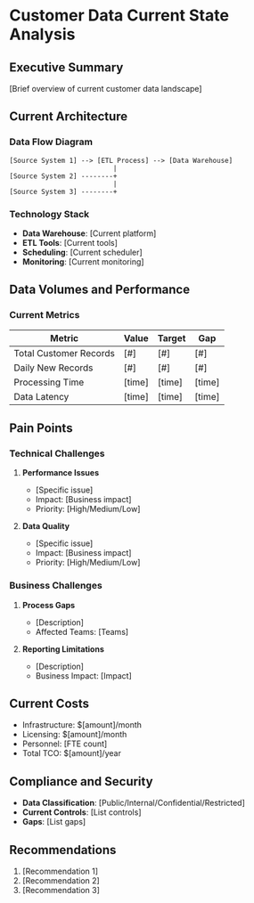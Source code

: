 # Customer Data Current State Analysis

## Executive Summary
[Brief overview of current customer data landscape]

## Current Architecture

### Data Flow Diagram
```
[Source System 1] --> [ETL Process] --> [Data Warehouse]
                          |
[Source System 2] --------+
                          |
[Source System 3] --------+
```

### Technology Stack
- **Data Warehouse**: [Current platform]
- **ETL Tools**: [Current tools]
- **Scheduling**: [Current scheduler]
- **Monitoring**: [Current monitoring]

## Data Volumes and Performance

### Current Metrics
| Metric | Value | Target | Gap |
|--------|-------|--------|-----|
| Total Customer Records | [#] | [#] | [#] |
| Daily New Records | [#] | [#] | [#] |
| Processing Time | [time] | [time] | [time] |
| Data Latency | [time] | [time] | [time] |

## Pain Points

### Technical Challenges
1. **Performance Issues**
   - [Specific issue]
   - Impact: [Business impact]
   - Priority: [High/Medium/Low]

2. **Data Quality**
   - [Specific issue]
   - Impact: [Business impact]
   - Priority: [High/Medium/Low]

### Business Challenges
1. **Process Gaps**
   - [Description]
   - Affected Teams: [Teams]

2. **Reporting Limitations**
   - [Description]
   - Business Impact: [Impact]

## Current Costs
- Infrastructure: $[amount]/month
- Licensing: $[amount]/month
- Personnel: [FTE count]
- Total TCO: $[amount]/year

## Compliance and Security
- **Data Classification**: [Public/Internal/Confidential/Restricted]
- **Current Controls**: [List controls]
- **Gaps**: [List gaps]

## Recommendations
1. [Recommendation 1]
2. [Recommendation 2]
3. [Recommendation 3]